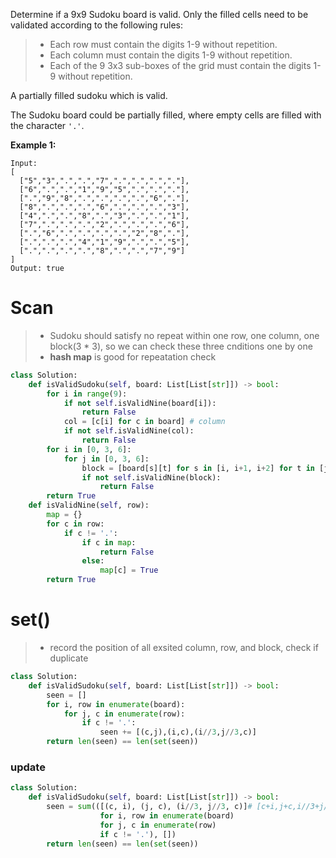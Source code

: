 Determine if a 9x9 Sudoku board is valid. Only the filled cells need to be validated according to the following rules:

>* Each row must contain the digits 1-9 without repetition.
>* Each column must contain the digits 1-9 without repetition.
>* Each of the 9 3x3 sub-boxes of the grid must contain the digits 1-9 without repetition.

A partially filled sudoku which is valid.

The Sudoku board could be partially filled, where empty cells are filled with the character ```'.'```.

**Example 1:**
```
Input:
[
  ["5","3",".",".","7",".",".",".","."],
  ["6",".",".","1","9","5",".",".","."],
  [".","9","8",".",".",".",".","6","."],
  ["8",".",".",".","6",".",".",".","3"],
  ["4",".",".","8",".","3",".",".","1"],
  ["7",".",".",".","2",".",".",".","6"],
  [".","6",".",".",".",".","2","8","."],
  [".",".",".","4","1","9",".",".","5"],
  [".",".",".",".","8",".",".","7","9"]
]
Output: true
```

# Scan
>* Sudoku should satisfy no repeat within one row, one column, one block(3 * 3), so we can check these three cnditions one by one
>* **hash map** is good for repeatation check
```python
class Solution:
    def isValidSudoku(self, board: List[List[str]]) -> bool:
        for i in range(9):
            if not self.isValidNine(board[i]):
                return False
            col = [c[i] for c in board] # column
            if not self.isValidNine(col):
                return False
        for i in [0, 3, 6]:
            for j in [0, 3, 6]:
                block = [board[s][t] for s in [i, i+1, i+2] for t in [j, j+1, j+2]]
                if not self.isValidNine(block):
                    return False
        return True
    def isValidNine(self, row):
        map = {}
        for c in row:
            if c != '.':
                if c in map:
                    return False
                else:
                    map[c] = True
        return True

```
# set()
>* record the position of all exsited column, row, and block, check if duplicate
```python
class Solution:
    def isValidSudoku(self, board: List[List[str]]) -> bool:
        seen = []
        for i, row in enumerate(board):
            for j, c in enumerate(row):
                if c != '.':
                    seen += [(c,j),(i,c),(i//3,j//3,c)]
        return len(seen) == len(set(seen))
```
### update

```python
class Solution:
    def isValidSudoku(self, board: List[List[str]]) -> bool:
        seen = sum(([(c, i), (j, c), (i//3, j//3, c)]# [c+i,j+c,i//3+j//3+c]
                    for i, row in enumerate(board)
                    for j, c in enumerate(row)
                    if c != '.'), [])
        return len(seen) == len(set(seen))

```